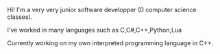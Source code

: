Hi! I'm a very very junior software developper (0 computer science classes).

I've worked in many languages such as C,C#,C++,Python,Lua

Currently working on my own interpreted programming language in C++.



